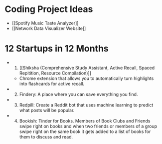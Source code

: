 # Coding Project Ideas

- [[Spotify Music Taste Analyzer]]
- [[Network Data Visualizer Website]]



# 12 Startups in 12 Months
- 1. [[Shiksha (Comprehensive Study Assistant, Active Recall, Spaced Repitition, Resource Compilation)]]
	- Chrome extension that allows you to automatically turn highlights into flashcards for active recall.
- 2. Findery: A place where you can save everything you find. 
- 3. Redpill: Create a Reddit bot that uses machine learning to predict what posts will be popular.
- 4. Bookish: Tinder for Books. Members of Book Clubs and Friends swipe right on books and when two friends or members of a group swipe right on the same book it gets added to a list of books for them to discuss and read.